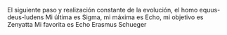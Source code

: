 El siguiente paso y realización constante de la evolución, el homo equus-deus-ludens 
Mi última es Sigma, mi máxima es Echo, mi objetivo es Zenyatta 
Mi favorita es Echo 
Erasmus
Schueger